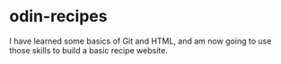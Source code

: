# odin-recipes
I have learned some basics of Git and HTML, and am now going to use those skills to build a basic recipe website.
